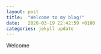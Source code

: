 ```yaml
---
layout: post
title:  "Welcome to my blog!"
date:   2020-03-19 22:42:59 +0100
categories: jekyll update
---
```


Welcome


